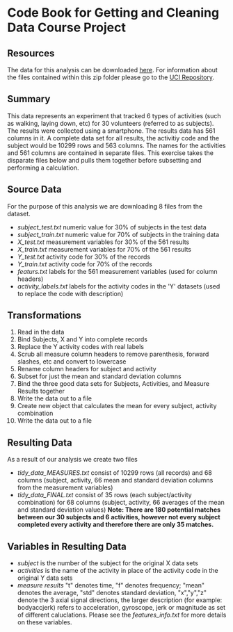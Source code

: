 Code Book for Getting and Cleaning Data Course Project
======================================================
## Resources
The data for this analysis can be downloaded <a href="https://d396qusza40orc.cloudfront.net/getdata%2Fprojectfiles%2FUCI%20HAR%20Dataset.zip" title="Data Link">here</a>. For information about the files contained within this zip folder please go to the <a href="http://archive.ics.uci.edu/ml/datasets/Human+Activity+Recognition+Using+Smartphones">UCI Repository</a>.

## Summary
This data represents an experiment that tracked 6 types of activities (such as walking, laying down, etc) for 30 volunteers (referred to as subjects). The results were collected using a smartphone. The results data has 561 columns in it. A complete data set for all results, the activitiy code and the subject would be 10299 rows and 563 columns. The names for the activities and 561 columns are contained in separate files. This exercise takes the disparate files below and pulls them together before subsetting and performing a calculation.

## Source Data
For the purpose of this analysis we are downloading 8 files from the dataset. 
- *subject_test.txt* numeric value for 30% of subjects in the test data
- *subject_train.txt* numeric value for 70% of subjects in the training data
- *X_test.txt* measurement variables for 30% of the 561 results
- *X_train.txt* measurement variables for 70% of the 561 results
- *Y_test.txt* activity code for 30% of the records
- *Y_train.txt* activity code for 70% of the records
- *featurs.txt* labels for the 561 measurement variables (used for column headers)
- *activity_labels.txt* labels for the activity codes in the 'Y' datasets (used to replace the code with description)

## Transformations
1. Read in the data
2. Bind Subjects, X and Y into complete records
3. Replace the Y activity codes with real labels
4. Scrub all measure column headers to remove parenthesis, forward slashes, etc and convert to lowercase
5. Rename column headers for subject and activity
6. Subset for just the mean and standard deviation columns
7. Bind the three good data sets for Subjects, Activities, and Measure Results together
8. Write the data out to a file
9. Create new object that calculates the mean for every subject, activity combination
10. Write the data out to a file

## Resulting Data
As a result of our analysis we create two files
- *tidy_data_MEASURES.txt* consist of 10299 rows (all records) and 68 columns (subject, activity, 66 mean and standard deviation columns from the measurement variables)
- *tidy_data_FINAL.txt* consist of 35 rows (each subject/activity combination) for 68 columns (subject, activity, 66 averages of the mean and standard deviation values) **Note: There are 180 potential matches between our 30 subjects and 6 activities, however not every subject completed every activity and therefore there are only 35 matches.**

## Variables in Resulting Data
- *subject* is the number of the subject for the original X data sets
- *activities* is the name of the activity in place of the activity code in the original Y data sets
- *measure results* "t" denotes time, "f" denotes frequency; "mean" denotes the average, "std" denotes standard deviation, "x","y","z" denote the 3 axial signal directions, the larger description (for example: bodyaccjerk) refers to acceleration, gyroscope, jerk or magnitude as set of different caluclations. Please see the *features_info.txt* for more details on these variables.
